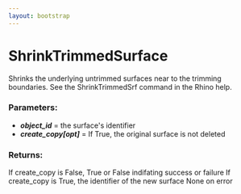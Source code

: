 ```yaml
---
layout: bootstrap
---
```


# ShrinkTrimmedSurface

Shrinks the underlying untrimmed surfaces near to the trimming
        boundaries. See the ShrinkTrimmedSrf command in the Rhino help.
        

### Parameters:

- ***object_id*** = the surface's identifier
- ***create_copy[opt]*** = If True, the original surface is not deleted
        

### Returns:


If create_copy is False, True or False indifating success or failure
If create_copy is True, the identifier of the new surface
None on error
        
